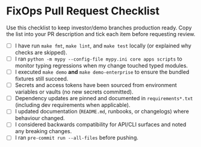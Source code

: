 # FixOps Pull Request Checklist

Use this checklist to keep investor/demo branches production ready. Copy the list into your PR description and tick each item before requesting review.

- [ ] I have run `make fmt`, `make lint`, and `make test` locally (or explained why checks are skipped).
- [ ] I ran `python -m mypy --config-file mypy.ini core apps scripts` to monitor typing regressions when my change touched typed modules.
- [ ] I executed `make demo` **and** `make demo-enterprise` to ensure the bundled fixtures still succeed.
- [ ] Secrets and access tokens have been sourced from environment variables or vaults (no new secrets committed).
- [ ] Dependency updates are pinned and documented in `requirements*.txt` (including dev requirements when applicable).
- [ ] I updated documentation (`README.md`, runbooks, or changelogs) where behaviour changed.
- [ ] I considered backwards compatibility for API/CLI surfaces and noted any breaking changes.
- [ ] I ran `pre-commit run --all-files` before pushing.
